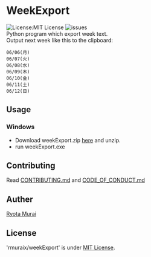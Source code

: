 # WeekExport
![License:MIT License](https://img.shields.io/github/license/rmuraix/weekExport)
![issues](https://img.shields.io/github/issues/rmuraix/weekExport)  
Python program which export week text.  
Output next week like this to the clipboard:  
```shell
06/06(月)
06/07(火)
06/08(水)
06/09(木)
06/10(金)
06/11(土)
06/12(日)
```
## Usage
### Windows
- Download weekExport.zip [here](https://github.com/rmuraix/weekExport/releases) and unzip.  
- run weekExport.exe

## Contributing  
Read [CONTRIBUTING.md](/CONTRIBUTING.md) and [CODE_OF_CONDUCT.md](/CODE_OF_CONDUCT.md)   
## Auther
[Ryota Murai](https://github.com/rmuraix)  
## License
'rmuraix/weekExport' is under [MIT License](/LICENSE).